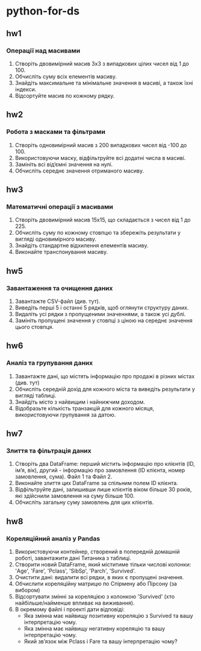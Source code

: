 # python-for-ds

## hw1

### Операції над масивами

1.    Створіть двовимірний масив 3x3 з випадкових цілих чисел від 1 до 100.
2.    Обчисліть суму всіх елементів масиву.
3.    Знайдіть максимальне та мінімальне значення в масиві, а також їхні індекси.
4.    Відсортуйте масив по кожному рядку.

## hw2

### Робота з масками та фільтрами

1. Створіть одновимірний масив з 200 випадкових чисел від -100 до 100.
2. Використовуючи маску, відфільтруйте всі додатні числа в масиві.
3. Замініть всі від’ємні значення на нулі.
4. Обчисліть середнє значення отриманого масиву.

## hw3

### Математичні операції з масивами

1.    Створіть двовимірний масив 15x15, що складається з чисел від 1 до 225.
2.    Обчисліть суму по кожному стовпцю та збережіть результати у вигляді одновимірного масиву.
3.    Знайдіть стандартне відхилення елементів масиву.
4.    Виконайте транспонування масиву.


## hw5

### Завантаження та очищення даних

1.    Завантажте CSV-файл (див. тут).
2.    Виведіть перші 5 і останні 5 рядків, щоб оглянути структуру даних.
3.    Видаліть усі рядки з пропущеними значеннями, а також усі дублі.
4.    Замініть пропущені значення у стовпці з ціною на середнє значення цього стовпця.

## hw6

### Аналіз та групування даних

1.    Завантажте дані, що містять інформацію про продажі в різних містах (див. тут)
2.    Обчисліть середній дохід для кожного міста та виведіть результати у вигляді таблиці.
3.    Знайдіть місто з найвищим і найнижчим доходом.
4.    Відобразьте кількість транзакцій для кожного місяця, використовуючи групування за датою.

## hw7

### Злиття та фільтрація даних

1.    Створіть два DataFrame: перший містить інформацію про клієнтів (ID, ім’я, вік), другий - інформацію про замовлення (ID клієнта, номер замовлення, сума). Файл 1 та Файл 2.
2.    Виконайте злиття цих DataFrame за спільним полем ID клієнта.
3.    Відфільтруйте дані, залишивши лише клієнтів віком більше 30 років, які здійснили замовлення на суму більше 100.
4.    Обчисліть загальну суму замовлень для цих клієнтів.

## hw8

### Кореляційний аналіз у Pandas

1. Використовуючи контейнер, створений в попередній домашній роботі, завантажити дані Титаника з таблиці.
2. Створити новий DataFrame, який міститиме тільки числові колонки: 'Age', 'Fare', 'Pclass', 'SibSp', 'Parch', 'Survived'.
3. Очистити дані: видалити всі рядки, в яких є пропущені значення.
4. Обчислити кореляційну матрицю по Спірмену або Пірсону (за вибором)
5. Відсортувати змінні за кореляцією з колонкою 'Survived' (хто найбільше/найменше впливає на виживання).
6. В окремому файлі і проекті дати відповіді:
    - Яка змінна має найвищу позитивну кореляцію з Survived та  вашу інтерпретацію чому.
    - Яка змінна має найвищу негативну кореляцію та  вашу інтерпретацію чому.
    - Який зв’язок між Pclass і Fare та  вашу інтерпретацію чому?
